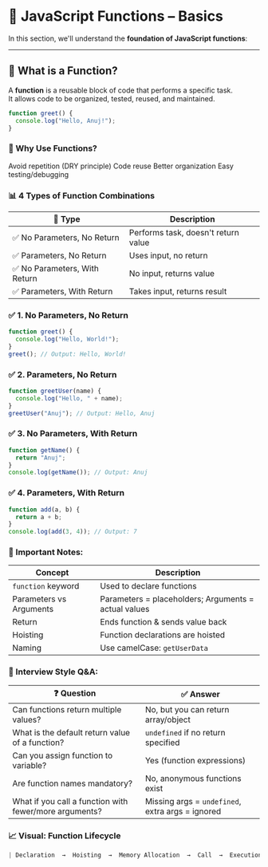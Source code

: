  # 📘 JavaScript Functions – Basics

In this section, we'll understand the **foundation of JavaScript functions**:

---

## 🔹 What is a Function?

A **function** is a reusable block of code that performs a specific task.  
It allows code to be organized, tested, reused, and maintained.

```js
function greet() {
  console.log("Hello, Anuj!");
}
```
### 🔸 Why Use Functions?
Avoid repetition (DRY principle)
Code reuse
Better organization
Easy testing/debugging

### 📊 4 Types of Function Combinations
| 🔢 Type                      | Description                         |
| ---------------------------- | ----------------------------------- |
| ✅ No Parameters, No Return   | Performs task, doesn't return value |
| ✅ Parameters, No Return      | Uses input, no return               |
| ✅ No Parameters, With Return | No input, returns value             |
| ✅ Parameters, With Return    | Takes input, returns result         |

### ✅ 1. No Parameters, No Return
```js
function greet() {
  console.log("Hello, World!");
}
greet(); // Output: Hello, World!
```
### ✅ 2. Parameters, No Return
```js
function greetUser(name) {
  console.log("Hello, " + name);
}
greetUser("Anuj"); // Output: Hello, Anuj
```
### ✅ 3. No Parameters, With Return
```js
function getName() {
  return "Anuj";
}
console.log(getName()); // Output: Anuj
```
### ✅ 4. Parameters, With Return
```js
function add(a, b) {
  return a + b;
}
console.log(add(3, 4)); // Output: 7
```
### 📘 Important Notes:
| Concept                 | Description                                          |
| ----------------------- | ---------------------------------------------------- |
| `function` keyword      | Used to declare functions                            |
| Parameters vs Arguments | Parameters = placeholders; Arguments = actual values |
| Return                  | Ends function & sends value back                     |
| Hoisting                | Function declarations are hoisted                    |
| Naming                  | Use camelCase: `getUserData`                         |

### 📌 Interview Style Q&A:
| ❓ Question                                             | ✅ Answer                                         |
| ------------------------------------------------------ | ------------------------------------------------ |
| Can functions return multiple values?                  | No, but you can return array/object              |
| What is the default return value of a function?        | `undefined` if no return specified               |
| Can you assign function to variable?                   | Yes (function expressions)                       |
| Are function names mandatory?                          | No, anonymous functions exist                    |
| What if you call a function with fewer/more arguments? | Missing args = `undefined`, extra args = ignored |

### 📈 Visual: Function Lifecycle
```js
| Declaration  →  Hoisting  →  Memory Allocation  →  Call  →  Execution Context  →  Return |
```
